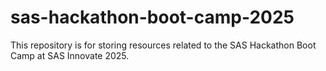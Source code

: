 # sas-hackathon-boot-camp-2025
This repository is for storing resources related to the SAS Hackathon Boot Camp at SAS Innovate 2025.
